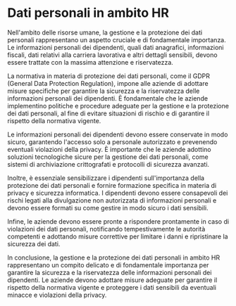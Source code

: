 # Dati personali in ambito HR

Nell'ambito delle risorse umane, la gestione e la protezione dei dati personali rappresentano un aspetto cruciale e di fondamentale importanza. Le informazioni personali dei dipendenti, quali dati anagrafici, informazioni fiscali, dati relativi alla carriera lavorativa e altri dettagli sensibili, devono essere trattate con la massima attenzione e riservatezza.

La normativa in materia di protezione dei dati personali, come il GDPR (General Data Protection Regulation), impone alle aziende di adottare misure specifiche per garantire la sicurezza e la riservatezza delle informazioni personali dei dipendenti. È fondamentale che le aziende implementino politiche e procedure adeguate per la gestione e la protezione dei dati personali, al fine di evitare situazioni di rischio e di garantire il rispetto della normativa vigente.

Le informazioni personali dei dipendenti devono essere conservate in modo sicuro, garantendo l'accesso solo a personale autorizzato e prevenendo eventuali violazioni della privacy. È importante che le aziende adottino soluzioni tecnologiche sicure per la gestione dei dati personali, come sistemi di archiviazione crittografati e protocolli di sicurezza avanzati.

Inoltre, è essenziale sensibilizzare i dipendenti sull'importanza della protezione dei dati personali e fornire formazione specifica in materia di privacy e sicurezza informatica. I dipendenti devono essere consapevoli dei rischi legati alla divulgazione non autorizzata di informazioni personali e devono essere formati su come gestire in modo sicuro i dati sensibili.

Infine, le aziende devono essere pronte a rispondere prontamente in caso di violazioni dei dati personali, notificando tempestivamente le autorità competenti e adottando misure correttive per limitare i danni e ripristinare la sicurezza dei dati.

In conclusione, la gestione e la protezione dei dati personali in ambito HR rappresentano un compito delicato e di fondamentale importanza per garantire la sicurezza e la riservatezza delle informazioni personali dei dipendenti. Le aziende devono adottare misure adeguate per garantire il rispetto della normativa vigente e proteggere i dati sensibili da eventuali minacce e violazioni della privacy.
